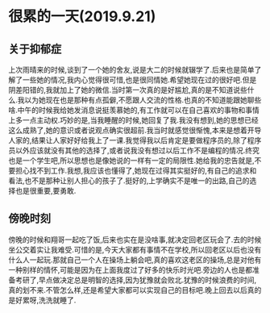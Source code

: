 # 很累的一天(2019.9.21)

## 关于抑郁症

上次雨晴来的时候,谈到了一个她的舍友,说是大二的时候就辍学了.后来也是简单了解了一些她的情况,我内心觉得很可惜,也是很同情她.希望她现在过的很好吧.但是阴差阳错的,我就加上了她的微信.当时第一次真的是好尴尬,真的是不知道说些什么.我以为她现在也是那种有点孤僻,不愿跟人交流的性格.也真的不知道能跟她聊些啥.中午的时候我给她发消息说挺羡慕她的,有工作就可以在自己喜欢的事物和事情上多一点主动权.巧妙的是,当我睡醒的时候,她回复了我.我没有想到,她的思想已经这么成熟了,她的意识或者说观点确实很超前.我当时就感觉很惭愧,本来是想着开导人家的,结果让人家好好给我上了一课.我觉得我以后肯定是要做程序员的,除了程序员以外应该就没有其他的选择了,或者说我没有想过以后工作不是编程的情况.终究也是一个学生吧,所以思想也是像她说的一样有一定的局限性.她给我的忠告就是,不要担心找不到工作.我想,我应该也懂得了,她现在过得其实挺好的,有自己的追求和看法,也不是那种让别人担心的孩子了.挺好的,上学确实不是唯一的出路,自己的选择也是很重要,要勇敢.

## 傍晚时刻

傍晚的时候和翔哥一起吃了饭,后来也实在是没啥事,就决定回老区玩会了.去的时候坐公交着实让我难受.可惜的是,今天大家都有事情不在学校,所以回老区以后也没有什么人一起玩.那就自己一个人在操场上躺会吧,真的喜欢这老区的操场,总是对他有一种别样的情怀,可能是因为在上面我度过了好多的快乐时光吧.旁边的人也是都准备考研了,早点做决定总是明智的选择,因为犹豫就会败北.犹豫的时候浪费的时间,真的划不来.不管怎么样,还是希望大家都可以实现自己的目标吧.晚上回去以后真的是好累呀,洗洗就睡了.
